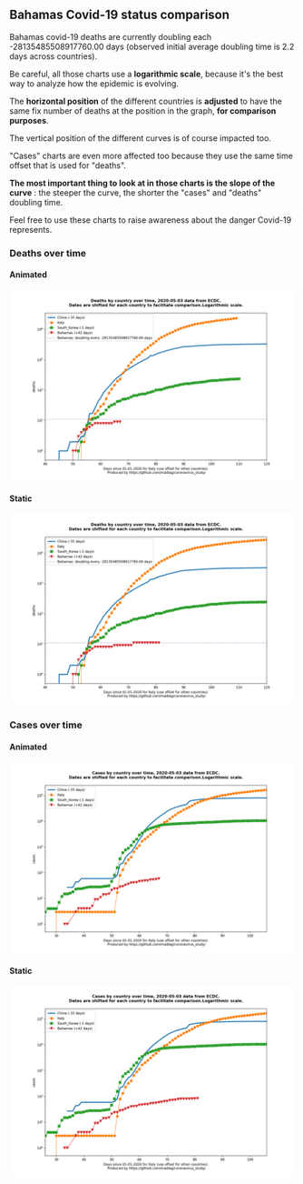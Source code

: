 ## Bahamas Covid-19 status comparison 

Bahamas covid-19 deaths are currently doubling each -28135485508917760.00 days (observed initial average doubling time is 2.2 days across countries).



Be careful, all those charts use a **logarithmic scale**, because it's the best way to analyze how the epidemic is evolving.
 
The **horizontal position** of the different countries is **adjusted** to have the same fix number of deaths at the position in the graph, **for comparison purposes**.

The vertical position of the different curves is of course impacted too.

"Cases" charts are even more affected too because they use the same time offset that is used for "deaths".

**The most important thing to look at in those charts is the slope of the curve** : the steeper the curve, the shorter the "cases" and "deaths" doubling time.

Feel free to use these charts to raise awareness about the danger Covid-19 represents. 


 
### Deaths over time
 
#### Animated
![Bahamas covid-19 deaths animated chart](https://raw.githubusercontent.com/madlag/coronavirus_study/master/notebooks/graphs/2020-05-03/countries/Bahamas/2020-05-03_Bahamas_deaths.gif "Bahamas covid-19 deaths animated chart")   
 
#### Static
![Bahamas covid-19 deaths static chart](https://raw.githubusercontent.com/madlag/coronavirus_study/master/notebooks/graphs/2020-05-03/countries/Bahamas/2020-05-03_Bahamas_deaths.png "Bahamas covid-19 deaths static chart")   

 
### Cases over time
 
#### Animated
![Bahamas covid-19 cases animated chart](https://raw.githubusercontent.com/madlag/coronavirus_study/master/notebooks/graphs/2020-05-03/countries/Bahamas/2020-05-03_Bahamas_cases.gif "Bahamas covid-19 cases animated chart")   
 
#### Static
![Bahamas covid-19 cases static chart](https://raw.githubusercontent.com/madlag/coronavirus_study/master/notebooks/graphs/2020-05-03/countries/Bahamas/2020-05-03_Bahamas_cases.png "Bahamas covid-19 cases static chart")   


